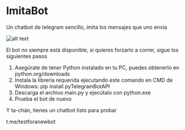 # ImitaBot
Un chatbot de telegram sencillo, imita los mensajes que uno envía

![alt text](https://i.imgur.com/WM5wXol.png)

El bot no siempre está disponible, si quieres forzarlo a correr, sigue los siguientes pasos

1. Asegúrate de tener Python instalado en tu PC, puedes obtenerlo en python.org/downloads
2. Instala la librería requerida ejecutando este comando en CMD de Windows:  pip install pyTelegramBotAPI
2. Descarga el archivo main.py y ejecútalo con python.exe
3. Prueba el bot de nuevo

Y ta-chán, tienes un chatbot listo para probar

t.me/testforanewbot
